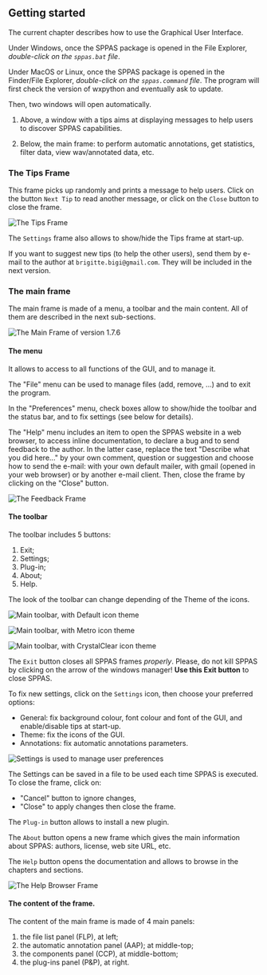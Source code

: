 ## Getting started

The current chapter describes how to use the Graphical User Interface.

Under Windows, once the SPPAS package is opened in the File Explorer,
*double-click on the `sppas.bat` file*.

Under MacOS or Linux, once the SPPAS package is opened in the 
Finder/File Explorer, *double-click on the `sppas.command` file*. The program
will first check the version of wxpython and eventually ask to update.

Then, two windows will open automatically.

1. Above, a window with a tips aims at displaying messages to help users to 
discover SPPAS capabilities.

2. Below, the main frame: to perform automatic annotations, get statistics, 
filter data, view wav/annotated data, etc.


### The Tips Frame

This frame picks up randomly and prints a message to help users.
Click on the button `Next Tip` to read another message, or click on the `Close` 
button to close the frame. 

![The Tips Frame](./etc/screenshots/tips.png)

The `Settings` frame also allows to show/hide the Tips frame at start-up.

If you want to suggest new tips (to help the other users), send them by 
e-mail to the author at `brigitte.bigi@gmail.com`. They will be included in 
the next version.



### The main frame

The main frame is made of a menu, a toolbar and the main content. All of them
are described in the next sub-sections.

![The Main Frame of version 1.7.6](./etc/screenshots/sppas-1-7-6.png)

#### The menu

It allows to access to all functions of the GUI, and to manage it.

The "File" menu can be used to manage files (add, remove, ...) and to exit the program.

In the "Preferences" menu, check boxes allow to show/hide the toolbar 
and the status bar, and to fix settings (see below for details).

The "Help" menu includes an item to open the SPPAS website
in a web browser, to access inline documentation, to declare a bug and to send
feedback to the author. In the latter case, replace the text "Describe what you
did here..." by your own comment, question or suggestion and choose how to send
the e-mail: with your own default mailer, with gmail (opened in your web browser)
or by another e-mail client. Then, close the frame by clicking on the "Close"
button.

![The Feedback Frame](./etc/screenshots/feedback.png)


#### The toolbar

The toolbar includes 5 buttons: 

1. Exit;
2. Settings;
3. Plug-in;
4. About;
5. Help.

The look of the toolbar can change depending of the Theme of the icons.

![Main toolbar, with Default icon theme](./etc/screenshots/toolbar-default.png)

![Main toolbar, with Metro icon theme](./etc/screenshots/toolbar-metro.png)

![Main toolbar, with CrystalClear icon theme](./etc/screenshots/toolbar-crystalclear.png)


The `Exit` button closes all SPPAS frames *properly*. 
Please, do not kill SPPAS by clicking on the arrow of the windows manager!
**Use this Exit button** to close SPPAS. 

To fix new settings, click on the `Settings` icon, then choose your
preferred options: 

- General: fix background colour, font colour and font of the GUI, and enable/disable tips at start-up.
- Theme: fix the icons of the GUI. 
- Annotations: fix automatic annotations parameters.

![Settings is used to manage user preferences](./etc/screenshots/settings.png)

The Settings can be saved in a file to be used each time SPPAS is executed. 
To close the frame, click on:

- "Cancel" button to ignore changes,
- "Close" to apply changes then close the frame.


The `Plug-in` button allows to install a new plugin.

The `About` button opens a new frame which gives the main information about
SPPAS: authors, license, web site URL, etc.

The `Help` button opens the documentation and allows to browse in the chapters
and sections.

![The Help Browser Frame](./etc/screenshots/helpbrowser.png)


#### The content of the frame.

The content of the main frame is made of 4 main panels:

1. the file list panel (FLP), at left;
2. the automatic annotation panel (AAP); at middle-top;
3. the components panel (CCP), at middle-bottom;
4. the plug-ins panel (P&P), at right.
